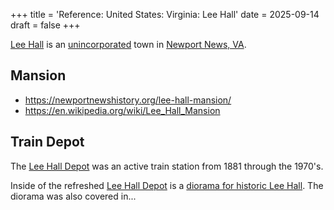 +++
title = 'Reference: United States: Virginia: Lee Hall'
date = 2025-09-14
draft = false
+++

[Lee Hall](https://en.wikipedia.org/wiki/Lee_Hall,_Virginia)
is an
[unincorporated](https://en.wikipedia.org/wiki/Unincorporated_area)
town in
[Newport News, VA](https://en.wikipedia.org/wiki/Newport_News,_Virginia).

## Mansion

- <https://newportnewshistory.org/lee-hall-mansion/>
- <https://en.wikipedia.org/wiki/Lee_Hall_Mansion>

## Train Depot

The [Lee Hall Depot](https://newportnewshistory.org/lee-hall-depot/)
was an active train station from 1881 through the 1970's.

Inside of the refreshed
[Lee Hall Depot](https://en.wikipedia.org/wiki/Lee_Hall_station)
is a
[diorama for historic Lee Hall](https://nmra-mer-tidewater.org/lee-hall-depot-diorama/).
The diorama was also covered in...
